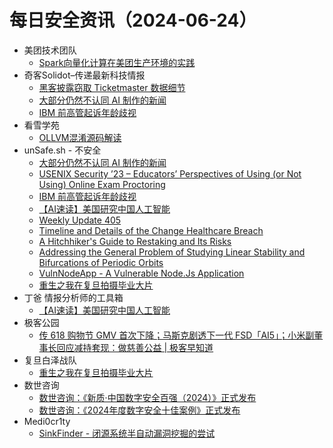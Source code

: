# 每日安全资讯（2024-06-24）

- 美团技术团队
  - [Spark向量化计算在美团生产环境的实践](https://tech.meituan.com/2024/06/23/spark-gluten-velox.html)
- 奇客Solidot–传递最新科技情报
  - [黑客披露窃取 Ticketmaster 数据细节](https://www.solidot.org/story?sid=78503)
  - [大部分仍然不认同 AI 制作的新闻](https://www.solidot.org/story?sid=78502)
  - [IBM 前高管起诉年龄歧视](https://www.solidot.org/story?sid=78501)
- 看雪学苑
  - [OLLVM混淆源码解读](https://mp.weixin.qq.com/s?__biz=MjM5NTc2MDYxMw==&mid=2458560109&idx=1&sn=6264ed2b3b202dcd41f62be708794da2&chksm=b18d96e786fa1ff1f9a47704868939fd71d44c54de1d06aa78b8eec5ce559af360f700dba0a8&scene=58&subscene=0#rd)
- unSafe.sh - 不安全
  - [大部分仍然不认同 AI 制作的新闻](https://buaq.net/go-246772.html)
  - [USENIX Security ’23 – Educators’ Perspectives of Using (or Not Using) Online Exam Proctoring](https://buaq.net/go-246767.html)
  - [IBM 前高管起诉年龄歧视](https://buaq.net/go-246773.html)
  - [【AI速读】美国研究中国人工智能](https://buaq.net/go-246778.html)
  - [Weekly Update 405](https://buaq.net/go-246766.html)
  - [Timeline and Details of the Change Healthcare Breach](https://buaq.net/go-246765.html)
  - [A Hitchhiker's Guide to Restaking and Its Risks](https://buaq.net/go-246774.html)
  - [Addressing the General Problem of Studying Linear Stability and Bifurcations of Periodic Orbits](https://buaq.net/go-246775.html)
  - [VulnNodeApp - A Vulnerable Node.Js Application](https://buaq.net/go-246761.html)
  - [重生之我在复旦拍摄毕业大片](https://buaq.net/go-246764.html)
- 丁爸 情报分析师的工具箱
  - [【AI速读】美国研究中国人工智能](https://mp.weixin.qq.com/s?__biz=MzI2MTE0NTE3Mw==&mid=2651144520&idx=1&sn=223ebdba7507a67b5b68e8aaa93e6dd2&chksm=f1af3672c6d8bf647e758e0ff2148930437a06bd72c606d7222b82dab8ed5ca6e4b8fec12374&scene=58&subscene=0#rd)
- 极客公园
  - [传 618 购物节 GMV 首次下降；马斯克剧透下一代 FSD「AI5」；小米副董事长回应减持套现：做慈善公益 | 极客早知道](https://mp.weixin.qq.com/s?__biz=MTMwNDMwODQ0MQ==&mid=2653044653&idx=1&sn=1e4b5214342d0fdb3aefdce4e3939f61&chksm=7e57421b4920cb0d235daf1768cc5f9c6d6edc4e4cb5c9ae8a29986ad6eac428406f43c41c5c&scene=58&subscene=0#rd)
- 复旦白泽战队
  - [重生之我在复旦拍摄毕业大片](https://mp.weixin.qq.com/s?__biz=MzU4NzUxOTI0OQ==&mid=2247490246&idx=1&sn=cab13432dbffe54661e128fca7b9bfa6&chksm=fdeb9eb8ca9c17ae964f30536576bcbbf11de5d5f6b263d51796dee5773cfb1bcba16fe83da7&scene=58&subscene=0#rd)
- 数世咨询
  - [数世咨询：《新质·中国数字安全百强（2024）》正式发布](https://mp.weixin.qq.com/s?__biz=MzkxNzA3MTgyNg==&mid=2247513339&idx=1&sn=759f859d0cf7dd748d3dd83ce49cf4cc&chksm=c144c646f6334f5017581206b0da2af90d539c921614514e3eb40f6c80d846bece0e6b521067&scene=58&subscene=0#rd)
  - [数世咨询：《2024年度数字安全十佳案例》正式发布](https://mp.weixin.qq.com/s?__biz=MzkxNzA3MTgyNg==&mid=2247513339&idx=2&sn=79b839c4a1e07f6c8687ea7429852900&chksm=c144c646f6334f5034f78e2d2d6356fa907719d2322552246ddb16fa12c7156d31201dc4ebbb&scene=58&subscene=0#rd)
- Medi0cr1ty
  - [SinkFinder - 闭源系统半自动漏洞挖掘的尝试](https://mp.weixin.qq.com/s?__biz=Mzg5ODE3NTU1OQ==&mid=2247484406&idx=1&sn=4ebabbc7065f50f5a101437e02b5f55d&chksm=c067c4def7104dc8206967f2a8225623f32d44c22eaad3bb8594190747919d4f2b16c4d59d9c&scene=58&subscene=0#rd)
